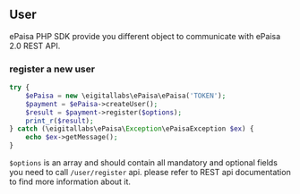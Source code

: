 ## User

ePaisa PHP SDK provide you different object to communicate with ePaisa 2.0 REST API.

### register a new user
``` php
try {
    $ePaisa = new \eigitallabs\ePaisa\ePaisa('TOKEN');
    $payment = $ePaisa->createUser();
    $result = $payment->register($options);
    print_r($result);
} catch (\eigitallabs\ePaisa\Exception\ePaisaException $ex) {
    echo $ex->getMessage();
}
```
`$options` is an array and should contain all mandatory and optional fields you need to call `/user/register` api.
please refer to REST api documentation to find more information about it.